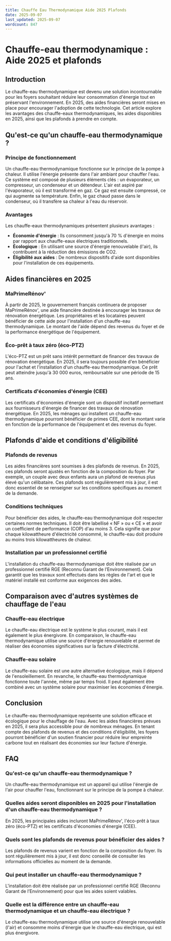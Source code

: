 ```yaml
---
title: Chauffe Eau Thermodynamique Aide 2025 Plafonds
date: 2025-09-07
last_updated: 2025-09-07
wordcount: 847
---
```


# Chauffe-eau thermodynamique : Aide 2025 et plafonds

## Introduction

Le chauffe-eau thermodynamique est devenu une solution incontournable pour les foyers souhaitant réduire leur consommation d'énergie tout en préservant l'environnement. En 2025, des aides financières seront mises en place pour encourager l'adoption de cette technologie. Cet article explore les avantages des chauffe-eaux thermodynamiques, les aides disponibles en 2025, ainsi que les plafonds à prendre en compte.

## Qu'est-ce qu'un chauffe-eau thermodynamique ?

### Principe de fonctionnement

Un chauffe-eau thermodynamique fonctionne sur le principe de la pompe à chaleur. Il utilise l'énergie présente dans l'air ambiant pour chauffer l'eau. Ce système est composé de plusieurs éléments clés : un évaporateur, un compresseur, un condenseur et un détendeur. L'air est aspiré par l'évaporateur, où il est transformé en gaz. Ce gaz est ensuite compressé, ce qui augmente sa température. Enfin, le gaz chaud passe dans le condenseur, où il transfère sa chaleur à l'eau du réservoir.

### Avantages

Les chauffe-eaux thermodynamiques présentent plusieurs avantages :

- **Économie d'énergie** : Ils consomment jusqu'à 70 % d'énergie en moins par rapport aux chauffe-eaux électriques traditionnels.
- **Écologique** : En utilisant une source d'énergie renouvelable (l'air), ils contribuent à la réduction des émissions de CO2.
- **Éligibilité aux aides** : De nombreux dispositifs d'aide sont disponibles pour l'installation de ces équipements.

## Aides financières en 2025

### MaPrimeRénov'

À partir de 2025, le gouvernement français continuera de proposer MaPrimeRénov', une aide financière destinée à encourager les travaux de rénovation énergétique. Les propriétaires et les locataires peuvent bénéficier de cette aide pour l'installation d'un chauffe-eau thermodynamique. Le montant de l'aide dépend des revenus du foyer et de la performance énergétique de l'équipement.

### Éco-prêt à taux zéro (éco-PTZ)

L'éco-PTZ est un prêt sans intérêt permettant de financer des travaux de rénovation énergétique. En 2025, il sera toujours possible d'en bénéficier pour l'achat et l'installation d'un chauffe-eau thermodynamique. Ce prêt peut atteindre jusqu'à 30 000 euros, remboursable sur une période de 15 ans.

### Certificats d'économies d'énergie (CEE)

Les certificats d'économies d'énergie sont un dispositif incitatif permettant aux fournisseurs d'énergie de financer des travaux de rénovation énergétique. En 2025, les ménages qui installent un chauffe-eau thermodynamique pourront bénéficier de primes CEE, dont le montant varie en fonction de la performance de l'équipement et des revenus du foyer.

## Plafonds d'aide et conditions d'éligibilité

### Plafonds de revenus

Les aides financières sont soumises à des plafonds de revenus. En 2025, ces plafonds seront ajustés en fonction de la composition du foyer. Par exemple, un couple avec deux enfants aura un plafond de revenus plus élevé qu'un célibataire. Ces plafonds sont régulièrement mis à jour, il est donc essentiel de se renseigner sur les conditions spécifiques au moment de la demande.

### Conditions techniques

Pour bénéficier des aides, le chauffe-eau thermodynamique doit respecter certaines normes techniques. Il doit être labellisé « NF » ou « CE » et avoir un coefficient de performance (COP) d'au moins 3. Cela signifie que pour chaque kilowattheure d'électricité consommé, le chauffe-eau doit produire au moins trois kilowattheures de chaleur.

### Installation par un professionnel certifié

L'installation du chauffe-eau thermodynamique doit être réalisée par un professionnel certifié RGE (Reconnu Garant de l’Environnement). Cela garantit que les travaux sont effectués dans les règles de l'art et que le matériel installé est conforme aux exigences des aides.

## Comparaison avec d'autres systèmes de chauffage de l'eau

### Chauffe-eau électrique

Le chauffe-eau électrique est le système le plus courant, mais il est également le plus énergivore. En comparaison, le chauffe-eau thermodynamique utilise une source d'énergie renouvelable et permet de réaliser des économies significatives sur la facture d'électricité.

### Chauffe-eau solaire

Le chauffe-eau solaire est une autre alternative écologique, mais il dépend de l'ensoleillement. En revanche, le chauffe-eau thermodynamique fonctionne toute l'année, même par temps froid. Il peut également être combiné avec un système solaire pour maximiser les économies d'énergie.

## Conclusion

Le chauffe-eau thermodynamique représente une solution efficace et écologique pour le chauffage de l'eau. Avec les aides financières prévues en 2025, il sera plus accessible pour de nombreux ménages. En tenant compte des plafonds de revenus et des conditions d'éligibilité, les foyers pourront bénéficier d'un soutien financier pour réduire leur empreinte carbone tout en réalisant des économies sur leur facture d'énergie.

## FAQ

### Qu'est-ce qu'un chauffe-eau thermodynamique ?

Un chauffe-eau thermodynamique est un appareil qui utilise l'énergie de l'air pour chauffer l'eau, fonctionnant sur le principe de la pompe à chaleur.

### Quelles aides seront disponibles en 2025 pour l'installation d'un chauffe-eau thermodynamique ?

En 2025, les principales aides incluront MaPrimeRénov', l'éco-prêt à taux zéro (éco-PTZ) et les certificats d'économies d'énergie (CEE).

### Quels sont les plafonds de revenus pour bénéficier des aides ?

Les plafonds de revenus varient en fonction de la composition du foyer. Ils sont régulièrement mis à jour, il est donc conseillé de consulter les informations officielles au moment de la demande.

### Qui peut installer un chauffe-eau thermodynamique ?

L'installation doit être réalisée par un professionnel certifié RGE (Reconnu Garant de l’Environnement) pour que les aides soient valables.

### Quelle est la différence entre un chauffe-eau thermodynamique et un chauffe-eau électrique ?

Le chauffe-eau thermodynamique utilise une source d'énergie renouvelable (l'air) et consomme moins d'énergie que le chauffe-eau électrique, qui est plus énergivore.